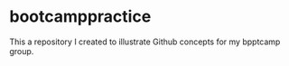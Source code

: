 # bootcamppractice

This a repository I created to illustrate Github concepts for my bpptcamp group.